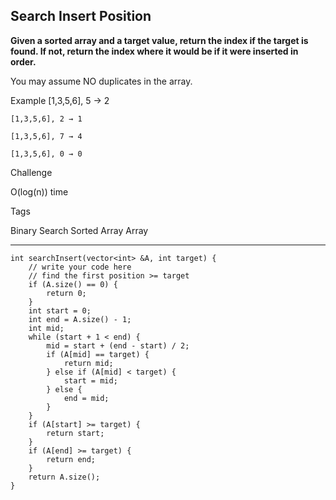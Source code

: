 ## Search Insert Position  ##

**Given a sorted array and a target value, return the index if the target is found. If not, return the index where it would be if it were inserted in order.**

You may assume NO duplicates in the array.

Example
	[1,3,5,6], 5 → 2
	
	[1,3,5,6], 2 → 1
	
	[1,3,5,6], 7 → 4
	
	[1,3,5,6], 0 → 0

Challenge 

O(log(n)) time

Tags 

Binary Search Sorted Array Array

----------
	int searchInsert(vector<int> &A, int target) {
	    // write your code here
	    // find the first position >= target
	    if (A.size() == 0) {
	        return 0;
	    }
	    int start = 0;
	    int end = A.size() - 1;
	    int mid;
	    while (start + 1 < end) {
	        mid = start + (end - start) / 2;
	        if (A[mid] == target) {
	            return mid;
	        } else if (A[mid] < target) {
	            start = mid;
	        } else {
	            end = mid;
	        }
	    }
	    if (A[start] >= target) {
	        return start;
	    } 
	    if (A[end] >= target) {
	        return end;
	    }
	    return A.size();
	}